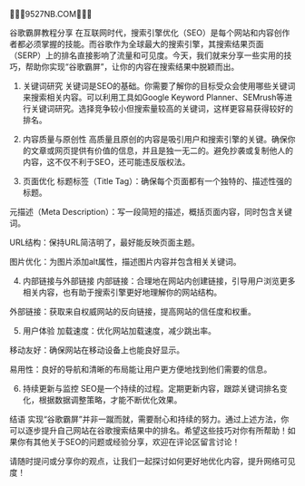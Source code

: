 🚀🚀🚀9527NB.COM🚀🚀🚀

谷歌霸屏教程分享
在互联网时代，搜索引擎优化（SEO）是每个网站和内容创作者都必须掌握的技能。而谷歌作为全球最大的搜索引擎，其搜索结果页面（SERP）上的排名直接影响了流量和可见度。今天，我们就来分享一些实用的技巧，帮助你实现“谷歌霸屏”，让你的内容在搜索结果中脱颖而出。

1. 关键词研究
关键词是SEO的基础。你需要了解你的目标受众会使用哪些关键词来搜索相关内容。可以利用工具如Google Keyword Planner、SEMrush等进行关键词研究。选择竞争较小但搜索量较高的关键词，这样更容易获得较好的排名。

2. 内容质量与原创性
高质量且原创的内容是吸引用户和搜索引擎的关键。确保你的文章或网页提供有价值的信息，并且是独一无二的。避免抄袭或复制他人的内容，这不仅不利于SEO，还可能违反版权法。

3. 页面优化
标题标签（Title Tag）：确保每个页面都有一个独特的、描述性强的标题。

元描述（Meta Description）：写一段简短的描述，概括页面内容，同时包含关键词。

URL结构：保持URL简洁明了，最好能反映页面主题。

图片优化：为图片添加alt属性，描述图片内容并包含相关关键词。

4. 内部链接与外部链接
内部链接：合理地在网站内创建链接，引导用户浏览更多相关内容，也有助于搜索引擎更好地理解你的网站结构。

外部链接：获取来自权威网站的反向链接，提高网站的信任度和权重。

5. 用户体验
加载速度：优化网站加载速度，减少跳出率。

移动友好：确保网站在移动设备上也能良好显示。

易用性：良好的导航和清晰的布局能让用户更方便地找到他们需要的信息。

6. 持续更新与监控
SEO是一个持续的过程。定期更新内容，跟踪关键词排名变化，根据数据调整策略，才能不断优化效果。

结语
实现“谷歌霸屏”并非一蹴而就，需要耐心和持续的努力。通过上述方法，你可以逐步提升自己网站在谷歌搜索结果中的排名。希望这些技巧对你有所帮助！如果你有其他关于SEO的问题或经验分享，欢迎在评论区留言讨论！

请随时提问或分享你的观点，让我们一起探讨如何更好地优化内容，提升网络可见度！
